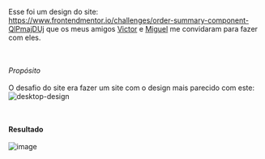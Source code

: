 Esse foi um design do site: https://www.frontendmentor.io/challenges/order-summary-component-QlPmajDUj que os meus amigos [Victor](https://github.com/Victor-Lis) e [Miguel](https://www.instagram.com/rosillomiguel12/) me convidaram para fazer com eles.
<br>
<br>
<br>

*Propósito*
<br>
<br>
O desafio do site era fazer um site com o design mais parecido com este:
![desktop-design](https://github.com/PedroHenriqueMoraesSamsonas/Desafio-de-design/assets/131505706/ec7b9ed9-e16b-4ef1-a0ee-77efe424c193)
<br>
<br>
<br>

**Resultado**
<br>
<br>
![image](https://github.com/PedroHenriqueMoraesSamsonas/Desafio-de-design/assets/131505706/4dd36689-aa52-4970-82de-6fa66bfad7bf)
